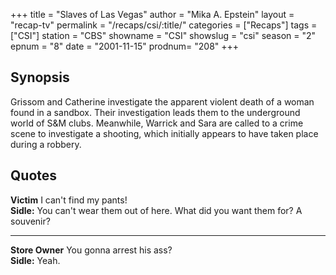 +++
title = "Slaves of Las Vegas"
author = "Mika A. Epstein"
layout = "recap-tv"
permalink = "/recaps/csi/:title/"
categories = ["Recaps"]
tags = ["CSI"]
station = "CBS"
showname = "CSI"
showslug = "csi"
season = "2"
epnum = "8"
date = "2001-11-15"
prodnum= "208"
+++

## Synopsis

Grissom and Catherine investigate the apparent violent death of a woman found in a sandbox. Their investigation leads them to the underground world of S&M clubs. Meanwhile, Warrick and Sara are called to a crime scene to investigate a shooting, which initially appears to have taken place during a robbery.

## Quotes

**Victim** I can't find my pants!  
**Sidle:** You can't wear them out of here. What did you want them for? A souvenir?  

- - -

**Store Owner** You gonna arrest his ass?  
**Sidle:** Yeah.

